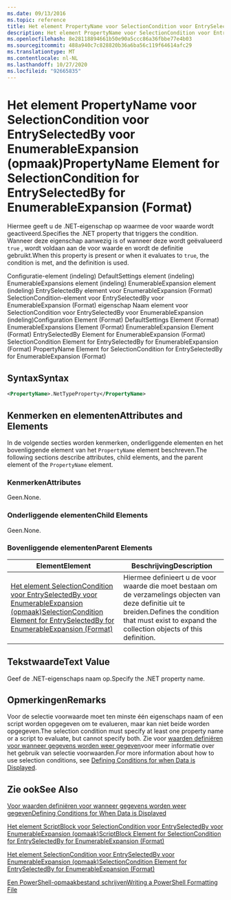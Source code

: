 ```yaml
---
ms.date: 09/13/2016
ms.topic: reference
title: Het element PropertyName voor SelectionCondition voor EntrySelectedBy voor EnumerableExpansion (opmaak)
description: Het element PropertyName voor SelectionCondition voor EntrySelectedBy voor EnumerableExpansion (opmaak)
ms.openlocfilehash: 8e28118894661b50e90a5ccc86a36fbbe77e4b03
ms.sourcegitcommit: 488a940c7c828820b36a6ba56c119f64614afc29
ms.translationtype: MT
ms.contentlocale: nl-NL
ms.lasthandoff: 10/27/2020
ms.locfileid: "92665835"
---
```

# <a name="propertyname-element-for-selectioncondition-for-entryselectedby-for-enumerableexpansion-format"></a><span data-ttu-id="cefa7-103">Het element PropertyName voor SelectionCondition voor EntrySelectedBy voor EnumerableExpansion (opmaak)</span><span class="sxs-lookup"><span data-stu-id="cefa7-103">PropertyName Element for SelectionCondition for EntrySelectedBy for EnumerableExpansion (Format)</span></span>

<span data-ttu-id="cefa7-104">Hiermee geeft u de .NET-eigenschap op waarmee de voor waarde wordt geactiveerd.</span><span class="sxs-lookup"><span data-stu-id="cefa7-104">Specifies the .NET property that triggers the condition.</span></span> <span data-ttu-id="cefa7-105">Wanneer deze eigenschap aanwezig is of wanneer deze wordt geëvalueerd `true` , wordt voldaan aan de voor waarde en wordt de definitie gebruikt.</span><span class="sxs-lookup"><span data-stu-id="cefa7-105">When this property is present or when it evaluates to `true`, the condition is met, and the definition is used.</span></span>

<span data-ttu-id="cefa7-106">Configuratie-element (indeling) DefaultSettings element (indeling) EnumerableExpansions element (indeling) EnumerableExpansion element (indeling) EntrySelectedBy element voor EnumerableExpansion (Format) SelectionCondition-element voor EntrySelectedBy voor EnumerableExpansion (Format) eigenschap Naam element voor SelectionCondition voor EntrySelectedBy voor EnumerableExpansion (indeling)</span><span class="sxs-lookup"><span data-stu-id="cefa7-106">Configuration Element (Format) DefaultSettings Element (Format) EnumerableExpansions Element (Format) EnumerableExpansion Element (Format) EntrySelectedBy Element for EnumerableExpansion (Format) SelectionCondition Element for EntrySelectedBy for EnumerableExpansion (Format) PropertyName Element for SelectionCondition for EntrySelectedBy for EnumerableExpansion (Format)</span></span>

## <a name="syntax"></a><span data-ttu-id="cefa7-107">Syntax</span><span class="sxs-lookup"><span data-stu-id="cefa7-107">Syntax</span></span>

```xml
<PropertyName>.NetTypeProperty</PropertyName>
```

## <a name="attributes-and-elements"></a><span data-ttu-id="cefa7-108">Kenmerken en elementen</span><span class="sxs-lookup"><span data-stu-id="cefa7-108">Attributes and Elements</span></span>

<span data-ttu-id="cefa7-109">In de volgende secties worden kenmerken, onderliggende elementen en het bovenliggende element van het `PropertyName` element beschreven.</span><span class="sxs-lookup"><span data-stu-id="cefa7-109">The following sections describe attributes, child elements, and the parent element of the `PropertyName` element.</span></span>

### <a name="attributes"></a><span data-ttu-id="cefa7-110">Kenmerken</span><span class="sxs-lookup"><span data-stu-id="cefa7-110">Attributes</span></span>

<span data-ttu-id="cefa7-111">Geen.</span><span class="sxs-lookup"><span data-stu-id="cefa7-111">None.</span></span>

### <a name="child-elements"></a><span data-ttu-id="cefa7-112">Onderliggende elementen</span><span class="sxs-lookup"><span data-stu-id="cefa7-112">Child Elements</span></span>

<span data-ttu-id="cefa7-113">Geen.</span><span class="sxs-lookup"><span data-stu-id="cefa7-113">None.</span></span>

### <a name="parent-elements"></a><span data-ttu-id="cefa7-114">Bovenliggende elementen</span><span class="sxs-lookup"><span data-stu-id="cefa7-114">Parent Elements</span></span>

|<span data-ttu-id="cefa7-115">Element</span><span class="sxs-lookup"><span data-stu-id="cefa7-115">Element</span></span>|<span data-ttu-id="cefa7-116">Beschrijving</span><span class="sxs-lookup"><span data-stu-id="cefa7-116">Description</span></span>|
|-------------|-----------------|
|[<span data-ttu-id="cefa7-117">Het element SelectionCondition voor EntrySelectedBy voor EnumerableExpansion (opmaak)</span><span class="sxs-lookup"><span data-stu-id="cefa7-117">SelectionCondition Element for EntrySelectedBy for EnumerableExpansion (Format)</span></span>](./selectioncondition-element-for-entryselectedby-for-enumerableexpansion-format.md)|<span data-ttu-id="cefa7-118">Hiermee definieert u de voor waarde die moet bestaan om de verzamelings objecten van deze definitie uit te breiden.</span><span class="sxs-lookup"><span data-stu-id="cefa7-118">Defines the condition that must exist to expand the collection objects of this definition.</span></span>|

## <a name="text-value"></a><span data-ttu-id="cefa7-119">Tekstwaarde</span><span class="sxs-lookup"><span data-stu-id="cefa7-119">Text Value</span></span>

<span data-ttu-id="cefa7-120">Geef de .NET-eigenschaps naam op.</span><span class="sxs-lookup"><span data-stu-id="cefa7-120">Specify the .NET property name.</span></span>

## <a name="remarks"></a><span data-ttu-id="cefa7-121">Opmerkingen</span><span class="sxs-lookup"><span data-stu-id="cefa7-121">Remarks</span></span>

<span data-ttu-id="cefa7-122">Voor de selectie voorwaarde moet ten minste één eigenschaps naam of een script worden opgegeven om te evalueren, maar kan niet beide worden opgegeven.</span><span class="sxs-lookup"><span data-stu-id="cefa7-122">The selection condition must specify at least one property name or a script to evaluate, but cannot specify both.</span></span> <span data-ttu-id="cefa7-123">Zie voor [waarden definiëren voor wanneer gegevens worden weer gegeven](./defining-conditions-for-displaying-data.md)voor meer informatie over het gebruik van selectie voorwaarden.</span><span class="sxs-lookup"><span data-stu-id="cefa7-123">For more information about how to use selection conditions, see [Defining Conditions for when Data is Displayed](./defining-conditions-for-displaying-data.md).</span></span>

## <a name="see-also"></a><span data-ttu-id="cefa7-124">Zie ook</span><span class="sxs-lookup"><span data-stu-id="cefa7-124">See Also</span></span>

[<span data-ttu-id="cefa7-125">Voor waarden definiëren voor wanneer gegevens worden weer gegeven</span><span class="sxs-lookup"><span data-stu-id="cefa7-125">Defining Conditions for When Data is Displayed</span></span>](./defining-conditions-for-displaying-data.md)

[<span data-ttu-id="cefa7-126">Het element ScriptBlock voor SelectionCondition voor EntrySelectedBy voor EnumerableExpansion (opmaak)</span><span class="sxs-lookup"><span data-stu-id="cefa7-126">ScriptBlock Element for SelectionCondition for EntrySelectedBy for EnumerableExpansion (Format)</span></span>](./scriptblock-element-for-selectioncondition-for-entryselectedby-for-enumerableexpansion-format.md)

[<span data-ttu-id="cefa7-127">Het element SelectionCondition voor EntrySelectedBy voor EnumerableExpansion (opmaak)</span><span class="sxs-lookup"><span data-stu-id="cefa7-127">SelectionCondition Element for EntrySelectedBy for EnumerableExpansion (Format)</span></span>](./selectioncondition-element-for-entryselectedby-for-enumerableexpansion-format.md)

[<span data-ttu-id="cefa7-128">Een PowerShell-opmaakbestand schrijven</span><span class="sxs-lookup"><span data-stu-id="cefa7-128">Writing a PowerShell Formatting File</span></span>](./writing-a-powershell-formatting-file.md)
